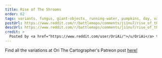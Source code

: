 ```yaml
---
title: Rise of The Shrooms
order: 62
tags: variants, fungus, giant-objects, running-water, pumpkins, day, variant:ooze, variant:ooze, variant:glow, variant:grass, variant:alternate-colors, variant:propless, variant:night, artist:orithecartographer
postUrl: https://www.reddit.com/r/battlemaps/comments/ji1nu7/rise_of_the_shrooms_40x40/
descUrl: https://www.reddit.com/r/battlemaps/comments/ji1nu7/rise_of_the_shrooms_40x40/ga3rf2x/
credit: >
  Posted by <a href="https://www.reddit.com/user/OriAi/">/u/OriAi</a> to <a href="https://www.reddit.com/r/battlemaps/">/r/battlemaps</a> in Oct, 2020. <br/> Please support the artist on <a href="https://www.patreon.com/orithecartographer">Patreon</a>, as well as follow them on <a href="https://twitter.com/ori_beatrice">Twitter</a>
---
```

Find all the variations at Ori The Cartographer's Patreon post <a href="https://www.patreon.com/posts/rise-of-shrooms-43147522" title="Rise of The Shrooms by Ori The Cartographer on Patreon">here!</a>
